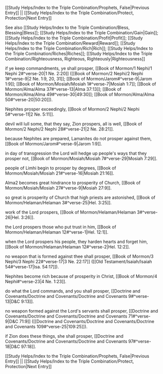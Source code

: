 [[Study Helps/Index to the Triple Combination/Prophets, False|Previous Entry]]  ||  [[Study Helps/Index to the Triple Combination/Protect, Protection|Next Entry]]

 See also [[Study Helps/Index to the Triple Combination/Bless, Blessing|Bless]]; [[Study Helps/Index to the Triple Combination/Gain|Gain]]; [[Study Helps/Index to the Triple Combination/Profit|Profit]]; [[Study Helps/Index to the Triple Combination/Reward|Reward]]; [[Study Helps/Index to the Triple Combination/Rich|Rich]]; [[Study Helps/Index to the Triple Combination/Riches|Riches]]; [[Study Helps/Index to the Triple Combination/Righteousness, Righteous, Righteously|Righteousness]]

 if ye keep commandments, ye shall prosper, [[Book of Mormon/1 Nephi/1 Nephi 2#^verse-20|1 Ne. 2:20]] ([[Book of Mormon/2 Nephi/2 Nephi 1#^verse-9|2 Ne. 1:9, 20, 31]]; [[Book of Mormon/Jarom#^verse-9|Jarom 1:9]]; [[Book of Mormon/Mosiah/Mosiah 1#^verse-7|Mosiah 1:7]]; [[Book of Mormon/Alma/Alma 37#^verse-13|Alma 37:13]]; [[Book of Mormon/Alma/Alma 49#^verse-30|49:30]]; [[Book of Mormon/Alma/Alma 50#^verse-20|50:20]]).

 Nephites prosper exceedingly, [[Book of Mormon/2 Nephi/2 Nephi 5#^verse-11|2 Ne. 5:11]].

 devil will lull some, that they say, Zion prospers, all is well, [[Book of Mormon/2 Nephi/2 Nephi 28#^verse-21|2 Ne. 28:21]].

 because Nephites are prepared, Lamanites do not prosper against them, [[Book of Mormon/Jarom#^verse-9|Jarom 1:9]].

 in day of transgression the Lord will hedge up people's ways that they prosper not, [[Book of Mormon/Mosiah/Mosiah 7#^verse-29|Mosiah 7:29]].

 people of Limhi begin to prosper by degrees, [[Book of Mormon/Mosiah/Mosiah 21#^verse-16|Mosiah 21:16]].

 Alma2 becomes great hindrance to prosperity of Church, [[Book of Mormon/Mosiah/Mosiah 27#^verse-9|Mosiah 27:9]].

 so great is prosperity of Church that high priests are astonished, [[Book of Mormon/Helaman/Helaman 3#^verse-25|Hel. 3:25]].

 work of the Lord prospers, [[Book of Mormon/Helaman/Helaman 3#^verse-26|Hel. 3:26]].

 the Lord prospers those who put trust in him, [[Book of Mormon/Helaman/Helaman 12#^verse-1|Hel. 12:1]].

 when the Lord prospers his people, they harden hearts and forget him, [[Book of Mormon/Helaman/Helaman 12#^verse-2|Hel. 12:2]].

 no weapon that is formed against thee shall prosper, [[Book of Mormon/3 Nephi/3 Nephi 22#^verse-17|3 Ne. 22:17]] ([[Old Testament/Isaiah/Isaiah 54#^verse-17|Isa. 54:17]]).

 Nephites become rich because of prosperity in Christ, [[Book of Mormon/4 Nephi#^verse-23|4 Ne. 1:23]].

 do what the Lord commands, and you shall prosper, [[Doctrine and Covenants/Doctrine and Covenants/Doctrine and Covenants 9#^verse-13|D&C 9:13]].

 no weapon formed against the Lord's servants shall prosper, [[Doctrine and Covenants/Doctrine and Covenants/Doctrine and Covenants 71#^verse-9|D&C 71:9]] ([[Doctrine and Covenants/Doctrine and Covenants/Doctrine and Covenants 109#^verse-25|109:25]]).

 if Zion does these things, she shall prosper, [[Doctrine and Covenants/Doctrine and Covenants/Doctrine and Covenants 97#^verse-18|D&C 97:18]].

[[Study Helps/Index to the Triple Combination/Prophets, False|Previous Entry]]  ||  [[Study Helps/Index to the Triple Combination/Protect, Protection|Next Entry]]